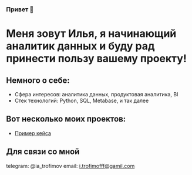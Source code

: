 ### Привет 👋
# Меня зовут Илья, я начинающий аналитик данных и буду рад принести пользу вашему проекту!

## Немного о себе:

- Сфера интересов: аналитика данных, продуктовая аналитика, BI
- Стек технологий: Python, SQL, Metabase, и так далее

## Вот несколько моих проектов:
- [Пример кейса](https://colab.research.google.com/drive/1CrGB9MWo_Ej1i1_BQX025U4CUWEI5ZUC)

## Для связи со мной

telegram: @ia_trofimov
email: i.trofimofff@gamil.com


<!--
**TrofimovIA/TrofimovIA** is a ✨ _special_ ✨ repository because its `README.md` (this file) appears on your GitHub profile.

Here are some ideas to get you started:

- 🔭 I’m currently working on ...
- 🌱 I’m currently learning ...
- 👯 I’m looking to collaborate on ...
- 🤔 I’m looking for help with ...
- 💬 Ask me about ...
- 📫 How to reach me: ...
- 😄 Pronouns: ...
- ⚡ Fun fact: ...
-->
